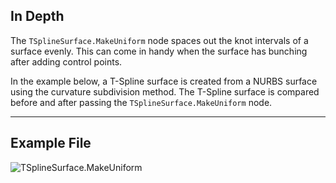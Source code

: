 ## In Depth
The `TSplineSurface.MakeUniform` node spaces out the knot intervals of a surface evenly. This can come in handy when the surface has bunching after adding control points.

In the example below, a T-Spline surface is created from a NURBS surface using the curvature subdivision method. The T-Spline surface is compared before and after passing the `TSplineSurface.MakeUniform` node.


___
## Example File

![TSplineSurface.MakeUniform](./Autodesk.DesignScript.Geometry.TSpline.TSplineSurface.MakeUniform_img.jpg)
